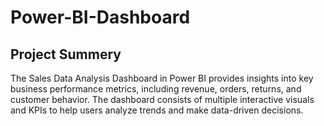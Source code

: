 # Power-BI-Dashboard
## Project Summery
The Sales Data Analysis Dashboard in Power BI provides insights into key business performance metrics, including revenue, orders, returns, and customer behavior. The dashboard consists of multiple interactive visuals and KPIs to help users analyze trends and make data-driven decisions.

